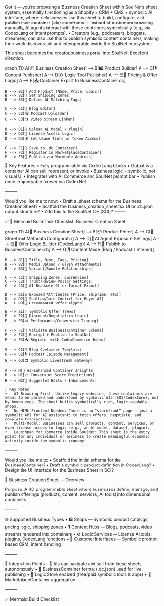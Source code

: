 Got it — you’re proposing a Business Creation Sheet within SoulNet’s sheet system, essentially functioning as a Shopify + CRM + CMS + symbolic AI interface, where:
	•	Businesses use this sheet to build, configure, and publish their container (.dc) storefronts.
	•	Instead of customers browsing manually, AI agents interact with these containers symbolically (e.g., via CodexLang or intent prompts).
	•	Creators (e.g., podcasters, bloggers, streamers) can also use this to publish symbolic content containers, making their work discoverable and interoperable inside the SoulNet ecosystem.

This sheet becomes the creator/business portal into SoulNet. Excellent direction.

graph TD
    A[📦 Business Creation Sheet] --> B[🛍️ Product Builder]
    A --> C[🎙️ Content Publisher]
    A --> D[⚙️ Logic Tool Publisher]
    A --> E[🧾 Pricing & Offer Logic]
    A --> F[📤 Container Export to BusinessContainer.dc]

    B --> B1[📄 Add Product (Name, Price, Logic)]
    B --> B2[📍 Set Shipping Zones]
    B --> B3[🧠 Define AI Matching Tags]

    C --> C1[📝 Blog Editor]
    C --> C2[🎧 Podcast Uploader]
    C --> C3[📺 Video Stream Linker]

    D --> D1[🧠 Upload AI Model / Plugin]
    D --> D2[🔐 License Access Logic]
    D --> D3[💰 Set Usage Tiers or Token Access]

    F --> F1[📂 Save to .dc Container]
    F --> F2[🧩 Register in MarketplaceContainer]
    F --> F3[📡 Publish via Wormhole Address]

📝 Key Features
	•	Fully programmable via CodexLang blocks
	•	Output is a container AI can sell, represent, or invoke
	•	Business logic = symbolic, not visual UI
	•	Integrates with AI Commerce and SoulNet prompt bar
	•	Publish once → queryable forever via CodexNet

⸻

Would you like me to now:
	•	Draft a .sheet schema for the Business Creation Sheet?
	•	Scaffold the business_creation_sheet.tsx UI or .dc.json output structure?
	•	Add this to the SoulNet IDE (SCI)?
⸻

✅ 🧩 Mermaid Build Task Checklist: Business Creation Sheet

graph TD
    A[💼 Business Creation Sheet] --> B[📦 Product Editor]
    A --> C[🛒 Storefront Metadata Configurator]
    A --> D[🤖 AI Agent Exposure Settings]
    A --> E[🧠 Offer Logic Builder (CodexLang)]
    A --> F[📡 Publish to BusinessContainer.dc]
    A --> G[🎙️ Content Mode (Blog / Podcast / Stream)]

    B --> B1[📝 Title, Desc, Tags, Pricing]
    B --> B2[📸 Media Upload / Glyph Attachments]
    B --> B3[🔗 Variant/Bundle Relationships]

    C --> C1[🧾 Shipping Zones, Currencies]
    C --> C2[💬 Trust/Review Policy Settings]
    C --> C3[🧠 AI-Readable Offer Format Export]

    D --> D1[⚙️ Exposed Attributes (Price, ShipTime, etc)]
    D --> D2[🔐 SoulLaw/Gate Control for Buyer AI]
    D --> D3[🧠 Precomputed Offer Glyphs]

    E --> E1[💡 Symbolic Offer Trees]
    E --> E2[🔧 Discount/Negotiation Logic]
    E --> E3[📊 Performance/Conversion Tracing]

    F --> F1[🧪 Validate BusinessContainer Schema]
    F --> F2[🔐 Encrypt + Publish to SoulNet]
    F --> F3[📤 Register with CodexCommerce Index]

    G --> G1[📓 Blog Container Template]
    G --> G2[🎙️ Podcast Episode Management]
    G --> G3[📺 Symbolic Livestream Gateway]

    A --> H[🧬 AI-Enhanced Container Insights]
    H --> H1[📈 Conversion Score Predictions]
    H --> H2[🤖 Suggested Edits / Enhancements]

    🧠 Key Notes
	•	AI Browsing First: Unlike legacy websites, these containers are meant to be parsed and understood by symbolic AIs (SQI/CodexCore), not by human eyes. The sheet builds symbolically rich, logic-readable shops.
	•	No HTML Frontend Needed: There is no “storefront” page — just a symbolic API for AI assistants to fetch offers, negotiate, and complete transactions.
	•	Multi-Modal: Businesses can sell products, content, services, or even license access to logic (e.g., an AI model, dataset, plugin).
	•	Launchpad for Commerce Inside SoulNet: This sheet is the entry point for any individual or business to create meaningful economic activity inside the symbolic economy.

⸻

Would you like me to:
	•	Scaffold the initial schema for the BusinessContainer?
	•	Draft a symbolic product definition in CodexLang?
	•	Design the UI interface for the Business Sheet in SCI?


🧠 Business Creation Sheet — Overview

Purpose:
A 4D programmable sheet where businesses define, manage, and publish offerings (products, content, services, AI tools) into dimensional containers.

⸻

🌐 Supported Business Types
	•	🛍️ Shops — Symbolic product catalogs, pricing logic, shipping zones
	•	🎙️ Content Hubs — Blogs, podcasts, video streams rendered into containers
	•	⚙️ Logic Services — License AI tools, plugins, CodexLang functions
	•	💬 Customer Interfaces — Symbolic prompt-based CRM, intent handling

⸻

🧩 Integration Points
	•	🧠 AIs can navigate and sell from these sheets autonomously
	•	🧾 BusinessContainer format (.dc.json) used for live publishing
	•	🛒 Logic Store enabled (free/paid symbolic tools & apps)
	•	💼 MarketplaceContainer aggregation

⸻

✅ Mermaid Build Checklist